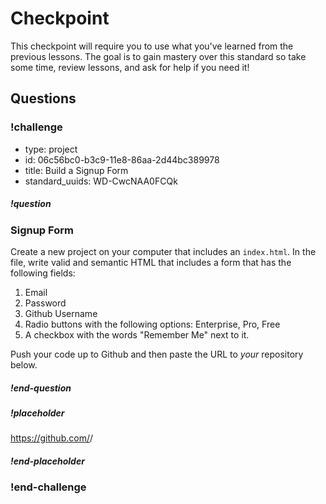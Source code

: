 # Checkpoint

This checkpoint will require you to use what you've learned from the previous lessons. The goal is to gain mastery over this standard so take some time, review lessons, and ask for help if you need it!

## Questions

<!-- Question -->

### !challenge

* type: project
* id: 06c56bc0-b3c9-11e8-86aa-2d44bc389978
* title: Build a Signup Form
* standard_uuids: WD-CwcNAA0FCQk

##### !question

### Signup Form

Create a new project on your computer that includes an `index.html`. In the file, write valid and semantic HTML that includes a form that has the following fields:

1. Email
1. Password
1. Github Username
1. Radio buttons with the following options: Enterprise, Pro, Free
1. A checkbox with the words "Remember Me" next to it.

Push your code up to Github and then paste the URL to _your_ repository below.

##### !end-question

##### !placeholder

https://github.com/<username>/<repository>

##### !end-placeholder

### !end-challenge
